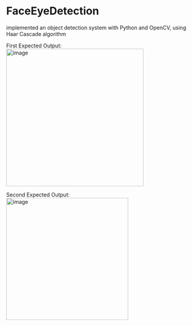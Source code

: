 # FaceEyeDetection
implemented an object detection system with Python and OpenCV, using Haar Cascade algorithm  

First Expected Output:   
<img width="367" alt="image" src="https://github.com/JerryTseee/FaceEyeDetection/assets/126223772/daa38e2a-ca63-4e52-865f-4a4d81d24fa7">

Second Expected Output:  
<img width="326" alt="image" src="https://github.com/JerryTseee/FaceEyeDetection/assets/126223772/058d421a-457b-4b2e-88ae-0a831e645c5b">
